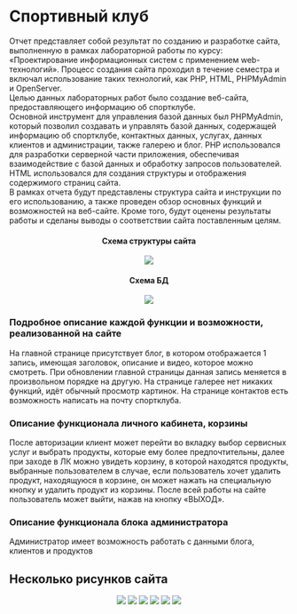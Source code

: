 # Спортивный клуб

Отчет представляет собой результат по созданию и разработке сайта, выполненную в рамках лабораторной работы по курсу: «Проектирование информационных систем с применением web-технологий». Процесс создания сайта проходил в течение семестра и включал использование таких технологий, как PHP, HTML, PHPMyAdmin и OpenServer.   
Целью данных лабораторных работ было создание веб-сайта, предоставляющего информацию об спортклубе.   
Основной инструмент для управления базой данных был PHPMyAdmin, который позволил создавать и управлять базой данных, содержащей информацию об спортклубе, контактных данных, услугах, данных клиентов и администрации, также галерею и блог. PHP использовался для разработки серверной части приложения, обеспечивая взаимодействие с базой данных и обработку запросов пользователей. HTML использовался для создания структуры и отображения содержимого страниц сайта.   
В рамках отчета будут представлены структура сайта и инструкции по его использованию, а также проведен обзор основных функций и возможностей на веб-сайте. Кроме того, будут оценены результаты работы и сделаны выводы о соответствии сайта поставленным целям. 


<div align="center">
<h4>Схема структуры сайта</h4>
 <img src="https://github.com/user-attachments/assets/4fce5b6a-6604-4c02-bc8a-0cd6f82a93b4" />


<h4>Схема БД</h4>
 <img src="https://github.com/user-attachments/assets/3c2f3f2d-487b-4c41-bb22-c1070f1ca41d" />
</div>

### Подробное описание каждой функции и возможности, реализованной на сайте


На главной странице присутствует блог, в котором отображается 1 запись, имеющая заголовок, описание и видео, которое можно смотреть. При обновлении главной страницы данная запись меняется в произвольном порядке на другую.
На странице галерее нет никаких функций, идёт обычный просмотр картинок.
На странице контактов есть возможность написать на почту спортклуба.


### Описание функционала личного кабинета, корзины


После авторизации клиент может перейти во вкладку выбор сервисных услуг и выбрать продукты, которые ему более предпочтительны, далее при заходе в ЛК можно увидеть корзину, в которой находятся продукты, выбранные пользователем в случае, если пользователь хочет удалить продукт, находящуюся в корзине, он может нажать на специальную кнопку и удалить продукт из корзины. После всей работы на сайте пользователь может выйти, нажав на кнопку «ВЫХОД».


### Описание функционала блока администратора


Администратор имеет возможность работать с данными блога, клиентов и продуктов

## Несколько рисунков сайта
<div align="center">
<img src="https://github.com/user-attachments/assets/e3873fa0-b4a0-4ccd-bda5-c05c66e239b5" />
<img src="https://github.com/user-attachments/assets/00746b9a-dba0-4ef2-990c-2a9f5d3270d0" />
<img src="https://github.com/user-attachments/assets/a745989a-5442-4a82-8440-9a80b73170e0" />
<img src="https://github.com/user-attachments/assets/8fa26904-9598-4eef-8da3-d4a53b943da5" />
<img src="https://github.com/user-attachments/assets/31a52928-62af-486b-a613-0d0f6d0b1a04" />
<img src="https://github.com/user-attachments/assets/b4d3bee2-58ac-46c5-996d-eea93bca4b28" />
</div>


